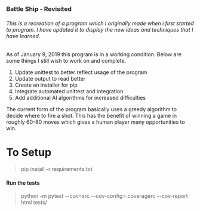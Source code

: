 ### Battle Ship - Revisited

###### This is a recreation of a program which I originally made when i first started to program. I have updated it to display the new ideas and techniques that I have learned.

As of January 9, 2019 this program is in a working condition. Below are some things I still wish to work on and
complete.

1. Update unittest to better reflect usage of the program
2. Update output to read better
3. Create an installer for pip
4. Integrate automated unittest and integration
5. Add additional AI algorithms for increased difficulties

The current form of the program basically uses a greedy algorithm to decide where to fire a shot. This has the benefit
of winning a game in roughly 60-80 moves which gives a human player many opportunities to win.

# To Setup

> pip install -r requirements.txt

#### Run the tests

> python -m pytest --cov=src --cov-config=.coveragerc --cov-report html tests/
